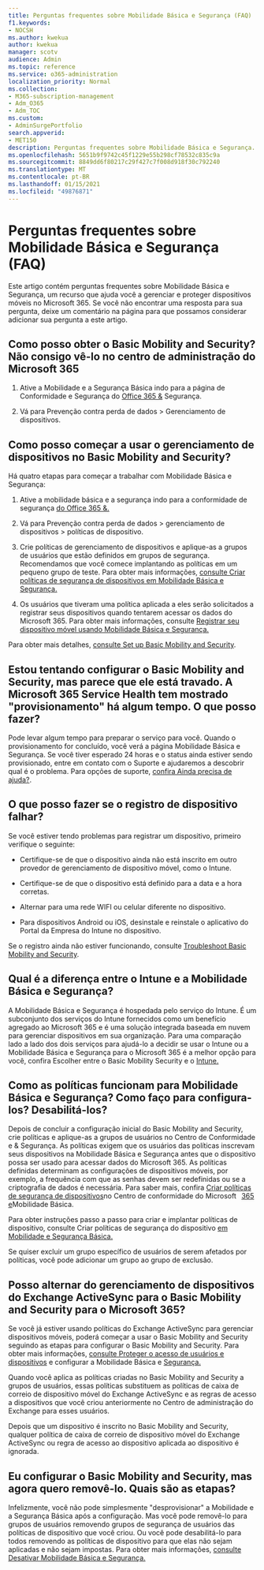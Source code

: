 ```yaml
---
title: Perguntas frequentes sobre Mobilidade Básica e Segurança (FAQ)
f1.keywords:
- NOCSH
ms.author: kwekua
author: kwekua
manager: scotv
audience: Admin
ms.topic: reference
ms.service: o365-administration
localization_priority: Normal
ms.collection:
- M365-subscription-management
- Adm_O365
- Adm_TOC
ms.custom:
- AdminSurgePortfolio
search.appverid:
- MET150
description: Perguntas frequentes sobre Mobilidade Básica e Segurança.
ms.openlocfilehash: 5651b9f9742c45f1229e55b298cf78532c835c9a
ms.sourcegitcommit: 8849dd6f80217c29f427c7f008d918f30c792240
ms.translationtype: MT
ms.contentlocale: pt-BR
ms.lasthandoff: 01/15/2021
ms.locfileid: "49876871"
---
```

# <a name="basic-mobility-and-security-frequently-asked-questions-faq"></a>Perguntas frequentes sobre Mobilidade Básica e Segurança (FAQ)

Este artigo contém perguntas frequentes sobre Mobilidade Básica e Segurança, um recurso que ajuda você a gerenciar e proteger dispositivos móveis no Microsoft 365. Se você não encontrar uma resposta para sua pergunta, deixe um comentário na página para que possamos considerar adicionar sua pergunta a este artigo.

## <a name="how-can-i-get-basic-mobility-and-security-i-dont-see-it-in-the-microsoft-365-admin-center"></a>Como posso obter o Basic Mobility and Security? Não consigo vê-lo no centro de administração do Microsoft 365

1.  Ative a Mobilidade e a Segurança Básica indo para a página de Conformidade e Segurança do [Office 365 &](https://protection.office.com/) Segurança.

2.  Vá para Prevenção contra perda de dados > Gerenciamento de dispositivos.

## <a name="how-can-i-get-started-with-device-management-in-basic-mobility-and-security"></a>Como posso começar a usar o gerenciamento de dispositivos no Basic Mobility and Security?

Há quatro etapas para começar a trabalhar com Mobilidade Básica e Segurança: 

1. Ative a mobilidade básica e a segurança indo para a conformidade de segurança [do Office 365 &.](https://protection.office.com/)

2. Vá para Prevenção contra perda de dados > gerenciamento de dispositivos > políticas de dispositivo.
    
3. Crie políticas de gerenciamento de dispositivos e aplique-as a grupos de usuários que estão definidos em grupos de segurança. Recomendamos que você comece implantando as políticas em um pequeno grupo de teste. Para obter mais informações, [consulte Criar políticas de segurança de dispositivos em Mobilidade Básica e Segurança.](create-device-security-policies.md)

4. Os usuários que tiveram uma política aplicada a eles serão solicitados a registrar seus dispositivos quando tentarem acessar os dados do Microsoft 365. Para obter mais informações, consulte [Registrar seu dispositivo móvel usando Mobilidade Básica e Segurança.](enroll-your-mobile-device.md)

Para obter mais detalhes, [consulte Set up Basic Mobility and Security](set-up.md).

## <a name="im-trying-to-set-up-basic-mobility-and-security-but-it-seems-stuck-the-microsoft-365-service-health-has-been-showing-provisioning-for-a-while-what-can-i-do"></a>Estou tentando configurar o Basic Mobility and Security, mas parece que ele está travado. A Microsoft 365 Service Health tem mostrado "provisionamento" há algum tempo. O que posso fazer?

Pode levar algum tempo para preparar o serviço para você. Quando o provisionamento for concluído, você verá a página Mobilidade Básica e Segurança. Se você tiver esperado 24 horas e o status ainda estiver sendo provisionado, entre em contato com o Suporte e ajudaremos a descobrir qual é o problema. Para opções de suporte, [confira Ainda precisa de ajuda?](https://support.microsoft.com/office/frequently-asked-questions-about-basic-mobility-and-security-3871f99c-c9db-4a23-86f9-902c1b02f58d#bkmk_needhelp).

## <a name="what-can-i-do-if-device-enrollment-fails"></a>O que posso fazer se o registro de dispositivo falhar?

Se você estiver tendo problemas para registrar um dispositivo, primeiro verifique o seguinte:

- Certifique-se de que o dispositivo ainda não está inscrito em outro provedor de gerenciamento de dispositivo móvel, como o Intune.

- Certifique-se de que o dispositivo está definido para a data e a hora corretas.

- Alternar para uma rede WIFI ou celular diferente no dispositivo.

- Para dispositivos Android ou iOS, desinstale e reinstale o aplicativo do Portal da Empresa do Intune no dispositivo.
    
Se o registro ainda não estiver funcionando, consulte [Troubleshoot Basic Mobility and Security](troubleshoot.md).

## <a name="whats-the-difference-between-intune-and-basic-mobility-and-security"></a>Qual é a diferença entre o Intune e a Mobilidade Básica e Segurança?

A Mobilidade Básica e Segurança é hospedada pelo serviço do Intune. É um subconjunto dos serviços do Intune fornecidos como um benefício agregado ao Microsoft 365 e é uma solução integrada baseada em nuvem para gerenciar dispositivos em sua organização. Para uma comparação lado a lado dos dois serviços para ajudá-lo a decidir se usar o Intune ou a Mobilidade Básica e Segurança para o Microsoft 365 é a melhor opção para você, confira Escolher entre o Basic Mobility Security e o [Intune.](choose-between-basic-mobility-and-security-and-intune.md)

## <a name="how-do-policies-work-for-basic-mobility-and-security-how-do-i-set-them-up-disable-them"></a>Como as políticas funcionam para Mobilidade Básica e Segurança? Como faço para configura-los? Desabilitá-los?

Depois de concluir a configuração inicial do Basic Mobility and Security, crie políticas e aplique-as a grupos de usuários no Centro de Conformidade e & Segurança. As políticas exigem que os usuários das políticas inscrevam seus dispositivos na Mobilidade Básica e Segurança antes que o dispositivo possa ser usado para acessar dados do Microsoft 365. As políticas definidas determinam as configurações de dispositivos móveis, por exemplo, a frequência com que as senhas devem ser redefinidas ou se a criptografia de dados é necessária. Para saber mais, confira [Criar políticas de segurança de dispositivos](create-device-security-policies.md)no Centro de conformidade do Microsoft   [365 e](https://support.microsoft.com/office/7e696a40-b86b-4a20-afcc-559218b7b1b8)Mobilidade Básica.

Para obter instruções passo a passo para criar e implantar políticas de dispositivo, consulte Criar políticas de segurança do dispositivo [em Mobilidade e Segurança Básica.](create-device-security-policies.md)

Se quiser excluir um grupo específico de usuários de serem afetados por políticas, você pode adicionar um grupo ao grupo de exclusão.

## <a name="can-i-switch-from-exchange-activesync-device-management-to-basic-mobility-and-security-for-microsoft-365"></a>Posso alternar do gerenciamento de dispositivos do Exchange ActiveSync para o Basic Mobility and Security para o Microsoft 365?

Se você já estiver usando políticas do Exchange ActiveSync para gerenciar dispositivos móveis, poderá começar a usar o Basic Mobility and Security seguindo as etapas para configurar o Basic Mobility and Security. Para obter mais informações, [consulte Proteger o acesso de usuários e dispositivos](https://go.microsoft.com/fwlink/?LinkId=615145) e configurar a Mobilidade Básica e [Segurança.](set-up.md)

Quando você aplica as políticas criadas no Basic Mobility and Security a grupos de usuários, essas políticas substituem as políticas de caixa de correio de dispositivo móvel do Exchange ActiveSync e as regras de acesso a dispositivos que você criou anteriormente no Centro de administração do Exchange para esses usuários.

Depois que um dispositivo é inscrito no Basic Mobility and Security, qualquer política de caixa de correio de dispositivo móvel do Exchange ActiveSync ou regra de acesso ao dispositivo aplicada ao dispositivo é ignorada.

## <a name="i--set-up-basic-mobility-and-security-but-now-i-want-to-remove-it-what-are-the-steps"></a>Eu configurar o Basic Mobility and Security, mas agora quero removê-lo. Quais são as etapas?

Infelizmente, você não pode simplesmente "desprovisionar" a Mobilidade e a Segurança Básica após a configuração. Mas você pode removê-lo para grupos de usuários removendo grupos de segurança de usuários das políticas de dispositivo que você criou. Ou você pode desabilitá-lo para todos removendo as políticas de dispositivo para que elas não sejam aplicadas e não sejam impostas. Para obter mais informações, [consulte Desativar Mobilidade Básica e Segurança.](turn-off.md)